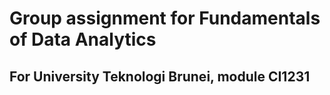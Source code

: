 # Group assignment for Fundamentals of Data Analytics
## For University Teknologi Brunei, module CI1231